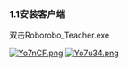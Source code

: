 ### 1.1安装客户端

双击Roborobo_Teacher.exe

[![Yo7nCF.png](https://s1.ax1x.com/2020/05/20/Yo7nCF.png)](https://imgchr.com/i/Yo7nCF)
[![Yo7u34.png](https://s1.ax1x.com/2020/05/20/Yo7u34.png)](https://imgchr.com/i/Yo7u34)